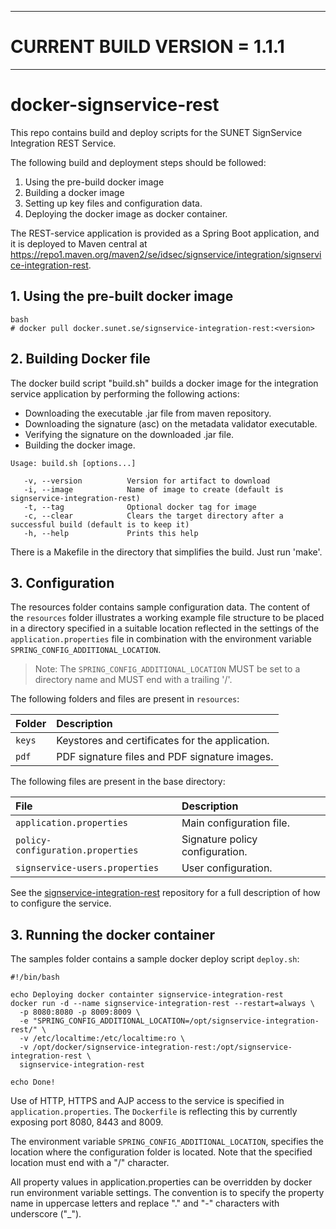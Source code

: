 
---
# CURRENT BUILD VERSION = 1.1.1
---
# docker-signservice-rest

This repo contains build and deploy scripts for the SUNET SignService Integration REST Service.

The following build and deployment steps should be followed:

1. Using the pre-build docker image
2. Building a docker image
3. Setting up key files and configuration data.
4. Deploying the docker image as docker container.

The REST-service application is provided as a Spring Boot application, and it is deployed to Maven central at https://repo1.maven.org/maven2/se/idsec/signservice/integration/signservice-integration-rest.

## 1. Using the pre-built docker image

```
bash
# docker pull docker.sunet.se/signservice-integration-rest:<version>
```

## 2. Building Docker file

The docker build script "build.sh" builds a docker image for the integration service application by performing the following actions:

- Downloading the executable .jar file from maven repository.
- Downloading the signature (asc) on the metadata validator executable.
- Verifying the signature on the downloaded .jar file.
- Building the docker image.

```
Usage: build.sh [options...]

   -v, --version          Version for artifact to download
   -i, --image            Name of image to create (default is signservice-integration-rest)
   -t, --tag              Optional docker tag for image
   -c, --clear            Clears the target directory after a successful build (default is to keep it)
   -h, --help             Prints this help
```

There is a Makefile in the directory that simplifies the build. Just run 'make'.

## 3. Configuration

The resources folder contains sample configuration data. The content of the `resources` folder illustrates a working example file structure to be placed in a directory specified in a suitable location reflected in the settings of the `application.properties` file in combination with the environment variable `SPRING_CONFIG_ADDITIONAL_LOCATION`.

> Note: The `SPRING_CONFIG_ADDITIONAL_LOCATION` MUST be set to a directory name and MUST end with a trailing '/'.

The following folders and files are present in `resources`:

| Folder | Description |
| :--- | :--- |
| `keys` | Keystores and certificates for the application. |
| `pdf` | PDF signature files and PDF signature images. |


The following files are present in the base directory:

| File | Description |
| :--- | :--- |
| `application.properties` | Main configuration file. |
| `policy-configuration.properties` | Signature policy configuration. |
| `signservice-users.properties` | User configuration. |


See the [signservice-integration-rest](https://github.com/idsec-solutions/signservice-integration-rest) repository for a full description of how to configure the service.


## 3. Running the docker container

The samples folder contains a sample docker deploy script `deploy.sh`:

```
#!/bin/bash

echo Deploying docker containter signservice-integration-rest
docker run -d --name signservice-integration-rest --restart=always \
  -p 8080:8080 -p 8009:8009 \
  -e "SPRING_CONFIG_ADDITIONAL_LOCATION=/opt/signservice-integration-rest/" \
  -v /etc/localtime:/etc/localtime:ro \
  -v /opt/docker/signservice-integration-rest:/opt/signservice-integration-rest \
  signservice-integration-rest

echo Done!
```

Use of HTTP, HTTPS and AJP access to the service is specified in `application.properties`. The `Dockerfile` is reflecting this by currently exposing port 8080, 8443 and 8009.

The environment variable `SPRING_CONFIG_ADDITIONAL_LOCATION`, specifies the location where the configuration folder is located. Note that the specified location must end with a "/" character.

All property values in application.properties can be overridden by docker run environment variable settings. The convention is to specify the property name in uppercase letters and replace "." and "-" characters with underscore ("\_").
